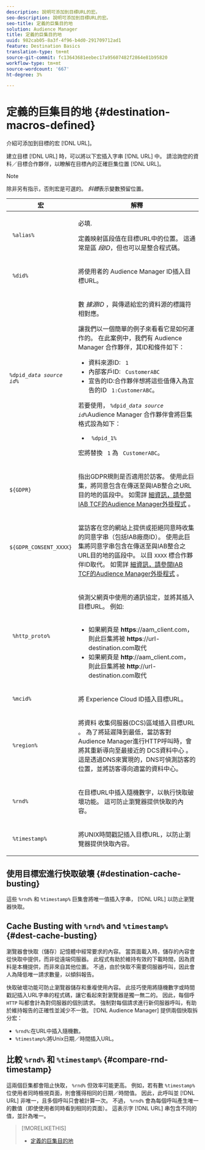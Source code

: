 ```yaml
---
description: 說明可添加到目標URL的宏。
seo-description: 說明可添加到目標URL的宏。
seo-title: 定義的巨集目的地
solution: Audience Manager
title: 定義的巨集目的地
uuid: 982cab05-8a3f-4f96-b4d0-291709712ad1
feature: Destination Basics
translation-type: tm+mt
source-git-commit: fc13643681eebec17a95607482f2864e81b95820
workflow-type: tm+mt
source-wordcount: '667'
ht-degree: 3%

---
```



# 定義的巨集目的地 {#destination-macros-defined}

介紹可添加到目標的宏 [!DNL URL]。

<!-- destination-macros.xml -->

建立目標 [!DNL URL] 時，可以將以下宏插入字串 [!DNL URL] 中。 請洽詢您的資料／目標合作夥伴，以瞭解在目標內的正確巨集位置 [!DNL URL]。

>[!NOTE]
>
>除非另有指示，否則宏是可選的。 *斜體*&#x200B;表示變數預留位置。

<table id="table_2C532EFB9DAE41B08714753EBD7DFB05"> 
 <thead> 
  <tr> 
   <th colname="col1" class="entry"> 宏 </th> 
   <th colname="col2" class="entry"> 解釋 </th> 
  </tr> 
 </thead>
 <tbody> 
  <tr> 
   <td colname="col1"> <p> <code> %alias%</code> </p> </td> 
   <td colname="col2"> <p>必填. </p> <p>定義映射區段值在目標URL中的位置。 這通常是區 <i>段ID</i>，但也可以是整合程式碼。 </p> </td> 
  </tr> 
  <tr> 
   <td colname="col1"> <p> <code> %did%</code> </p> </td> 
   <td colname="col2"> <p>將使用者的 <span class="keyword"> Audience Manager</span> ID插入目標URL。 </p> </td> 
  </tr> 
  <tr> 
   <td colname="col1"> <p> <code>%dpid_<i>data source id</i>%</code> </p> </td> 
   <td colname="col2"> <p>數 <i>據源ID</i> ，與傳遞給宏的資料源的標識符相對應。 </p> <p>讓我們以一個簡單的例子來看看它是如何運作的。 在此案例中，我們有 <span class="keyword"> Audience Manager</span> 合作夥伴，其ID和條件如下： </p> 
    <ul id="ul_697508B437EB4090B121AFA5D519AFBE"> 
     <li id="li_32D9F72A7D1543A892DC7E1529E98A96">資料來源ID: <code> 1</code> </li> 
     <li id="li_099F5B63D2244B5AADA9B26CB6152E6B">內部客戶ID: <code> CustomerABC</code> </li> 
     <li id="li_0D9FE501C16444DDB388C8E934E5A8C6">宣告的ID:合作夥伴想將這些值傳入為宣告的ID <code> 1:CustomerABC</code>。 </li> 
    </ul> <p>若要使用， <code>%dpid_<i>data source id</i>%</code>Audience Manager <span class="keyword"></span> 合作夥伴會將巨集格式設為如下： </p> 
    <ul class="simplelist"> 
     <li> <code> %dpid_1%</code> </li> 
    </ul> <p>宏將替換 <code> 1</code> 為 <code> CustomerABC</code>。 </p> </td> 
  </tr> 
  <tr>
    <td><p><code>${GDPR}</code></p></td>
    <td><p>指出GDPR規則是否適用於訪客。 使用此巨集，將同意包含在傳送至與IAB整合之URL目的地的區段中。 如需詳 <a href="../../overview/data-security-and-privacy/aam-iab-plugin.md">細資訊，請參閱IAB TCF的Audience Manager外掛程式</a> 。</p></td>
  </tr>
   <tr>
    <td><code>${GDPR_CONSENT_XXXX}</code></p></td>
    <td><p>當訪客在您的網站上提供或拒絕同意時收集的同意字串（包括IAB廠商ID）。 使用此巨集將同意字串包含在傳送至與IAB整合之URL目的地的區段中。 以目 <code>XXXX</code> 標合作夥伴ID取代。 如需詳 <a href="../../overview/data-security-and-privacy/aam-iab-plugin.md">細資訊，請參閱IAB TCF的Audience Manager外掛程式</a> 。 </p></td>
  </tr>
  <tr> 
   <td colname="col1"> <p><code> %http_proto%</code> </p> </td> 
   <td colname="col2"> <p>偵測父網頁中使用的通訊協定，並將其插入目標URL。 例如:
     <br> 
     <ul id="ul_026F56EC46E94D9EB1153557C0F65325"> 
      <li id="li_B41EF140CC274CB68FE7213DD8B908C0">如果網頁是 <b>https</b>://aam_client.com，則此巨集將被 <b>https</b>://url-destination.com取代 </li> 
      <li id="li_BDCD6EA69B004A92BA6981952341BD77">如果網頁是 <b>http</b>://aam_client.com，則此巨集將被 <b>http</b>://url-destination.com取代 </li> 
     </ul> </p> </td> 
  </tr> 
  <tr> 
   <td colname="col1"> <p><code> %mcid%</code> </p> </td> 
   <td colname="col2"> <p>將 <span class="keyword"> Experience Cloud</span> ID插入目標URL。 </p> </td> 
  </tr> 
  <tr> 
   <td colname="col1"> <p><code> %region%</code> </p> </td> 
   <td colname="col2"> <p>將資料 <span class="wintitle"> 收集伺服器(DCS)區域插入目標URL</span> 。 為了將延遲降到最低，當訪客對 <span class="keyword"> Audience Manager進行HTTP呼叫時</span>，會將其重新導向至最接近的 <span class="wintitle"> DCS資料中心</span> 。 這是透過DNS來實現的，DNS可偵測訪客的位置，並將訪客導向適當的資料中心。 </p> </td> 
  </tr> 
  <tr> 
   <td colname="col1"> <p> <code> %rnd%</code> </p> </td> 
   <td colname="col2"> <p>在目標URL中插入隨機數字，以執行快取破壞功能。 這可防止瀏覽器提供快取的內容。 </p> </td> 
  </tr> 
  <tr> 
   <td colname="col1"> <p> <code> %timestamp%</code> </p> </td> 
   <td colname="col2"> <p>將UNIX時間戳記插入目標URL，以防止瀏覽器提供快取內容。 </p> </td> 
  </tr> 
 </tbody> 
</table>

## 使用目標宏進行快取破壞 {#destination-cache-busting}

這些 `%rnd%` 和 `%timestamp%` 巨集會將唯一值插入字串， [!DNL URL] 以防止瀏覽器快取。

## Cache Busting with `%rnd%` and `%timestamp%` {#dest-cache-busting}

<!-- c_dest_cache_busting.xml -->

瀏覽器會快取（儲存）記憶體中經常要求的內容。 當頁面載入時，儲存的內容會從快取中提供，而非從遠端伺服器。 此程式有助於維持有效的下載時間，因為資料是本機提供，而非來自其他位置。 不過，由於快取不需要伺服器呼叫，因此會人為降低唯一請求數量，以傾斜報告。

快取破壞功能可防止瀏覽器儲存和重複使用內容。 此技巧使用將隨機數字或時間戳記插入URL字串的程式碼，讓它看起來對瀏覽器是獨一無二的。 因此，每個呼 `HTTP` 叫都會計為對伺服器的個別請求。 強制對每個請求進行新伺服器呼叫，有助於維持報告的正確性並減少不一致。 [!DNL Audience Manager] 提供兩個快取拆分宏：

* `%rnd%`:在URL中插入隨機數。
* `%timestamp%`:將Unix日期／時間插入URL。

## 比較 `%rnd%` 和 `%timestamp%` {#compare-rnd-timestamp}

這兩個巨集都會阻止快取， `%rnd%` 但效率可能更高。 例如，若有數 `%timestamp%`位使用者同時檢視頁面，則會獲得相同的日期／時間值。 因此，此呼叫並 [!DNL URL] 非唯一，且多個呼叫只會被計算一次。 不過， `%rnd%` 會為每個呼叫產生唯一的數值（即使使用者同時看到相同的頁面）。 這表示字 [!DNL URL] 串包含不同的值，並計為唯一。

>[!MORELIKETHIS]
>
>* [定義的巨集目的地](../../features/destinations/destination-macros.md#destination-macros-defined)
